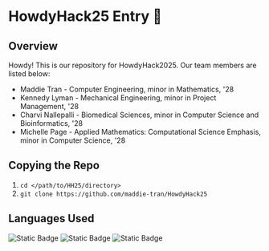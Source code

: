 # HowdyHack25 Entry 🤠
## Overview
<p> Howdy! This is our repository for HowdyHack2025. Our team members are listed below:
</p>

- Maddie Tran - Computer Engineering, minor in Mathematics, '28
- Kennedy Lyman - Mechanical Engineering, minor in Project Management, '28
- Charvi Nallepalli - Biomedical Sciences, minor in Computer Science and Bioinformatics, '28
- Michelle Page - Applied Mathematics: Computational Science Emphasis, minor in Computer Science, '28

## Copying the Repo
1. `cd </path/to/HH25/directory>`
2. `git clone https://github.com/maddie-tran/HowdyHack25`

## Languages Used
![Static Badge](https://img.shields.io/badge/CSS-f09Def?style=for-the-badge&logo=CSS) ![Static Badge](https://img.shields.io/badge/HTML-fcdce1?style=for-the-badge&logo=html5)
![Static Badge](https://img.shields.io/badge/JavaScript-ffe6bb?style=for-the-badge&logo=javascript&logoColor=white)


